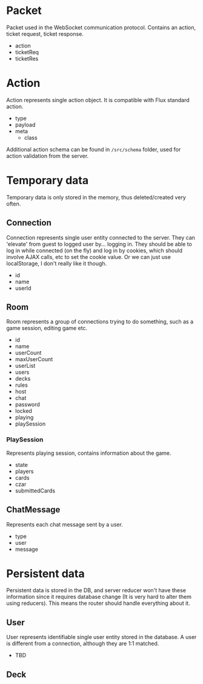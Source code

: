 # Packet
Packet used in the WebSocket communication protocol. Contains an action,
ticket request, ticket response.

- action
- ticketReq
- ticketRes

# Action
Action represents single action object. It is compatible with Flux standard
action.

- type
- payload
- meta
  - class

Additional action schema can be found in `/src/schema` folder, used for action
validation from the server.

# Temporary data

Temporary data is only stored in the memory, thus deleted/created very often.

## Connection
Connection represents single user entity connected to the server.
They can 'elevate' from guest to logged user by... logging in. They should be
able to log in while connected (on the fly) and log in by cookies, which should
involve AJAX calls, etc to set the cookie value. Or we can just use
localStorage, I don't really like it though.

- id
- name
- userId

## Room
Room represents a group of connections trying to do something, such as a
game session, editing game etc.

- id
- name
- userCount
- maxUserCount
- userList
- users
- decks
- rules
- host
- chat
- password
- locked
- playing
- playSession

### PlaySession
Represents playing session, contains information about the game.

- state
- players
- cards
- czar
- submittedCards

## ChatMessage
Represents each chat message sent by a user.

- type
- user
- message

# Persistent data

Persistent data is stored in the DB, and server reducer won't have these
information since it requires database change (It is very hard to alter them
using reducers). This means the router should handle everything about it.

## User
User represents identifiable single user entity stored in the database.
A user is different from a connection, although they are 1:1 matched.

- TBD

## Deck
